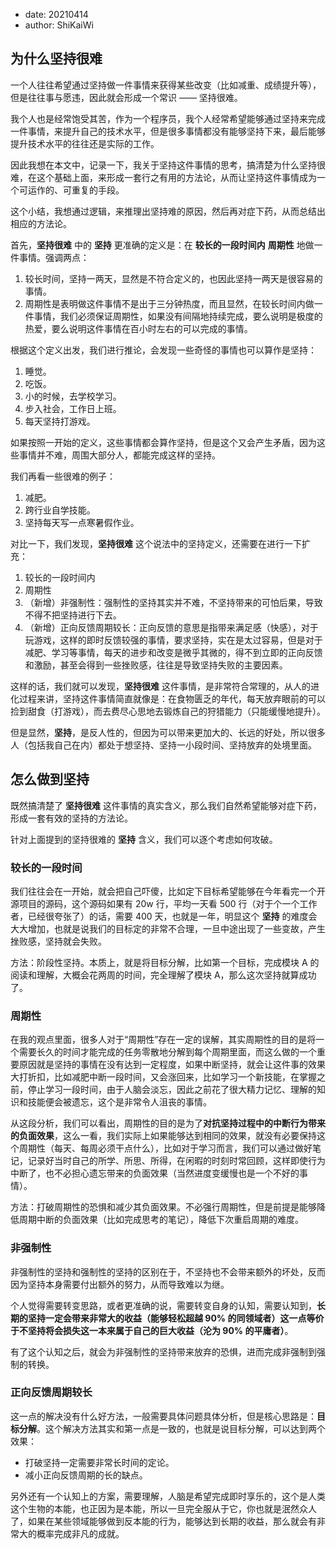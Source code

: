 - date: 20210414
- author: ShiKaiWi

## 为什么坚持很难
一个人往往希望通过坚持做一件事情来获得某些改变（比如减重、成绩提升等），但是往往事与愿违，因此就会形成一个常识 —— 坚持很难。

我个人也是经常饱受其苦，作为一个程序员，我个人经常希望能够通过坚持来完成一件事情，来提升自己的技术水平，但是很多事情都没有能够坚持下来，最后能够提升技术水平的往往还是实际的工作。

因此我想在本文中，记录一下，我关于坚持这件事情的思考，搞清楚为什么坚持很难，在这个基础上面，来形成一套行之有用的方法论，从而让坚持这件事情成为一个可运作的、可重复的手段。

这个小结，我想通过逻辑，来推理出坚持难的原因，然后再对症下药，从而总结出相应的方法论。

首先，**坚持很难** 中的 **坚持** 更准确的定义是：在 **较长的一段时间内** **周期性** 地做一件事情。强调两点：
1. 较长时间，坚持一两天，显然是不符合定义的，也因此坚持一两天是很容易的事情。
2. 周期性是表明做这件事情不是出于三分钟热度，而且显然，在较长时间内做一件事情，我们必须保证周期性，如果没有间隔地持续完成，要么说明是极度的热爱，要么说明这件事情在百小时左右的可以完成的事情。

根据这个定义出发，我们进行推论，会发现一些奇怪的事情也可以算作是坚持：
1. 睡觉。
2. 吃饭。
3. 小的时候，去学校学习。
4. 步入社会，工作日上班。
5. 每天坚持打游戏。

如果按照一开始的定义，这些事情都会算作坚持，但是这个又会产生矛盾，因为这些事情并不难，周围大部分人，都能完成这样的坚持。

我们再看一些很难的例子：
1. 减肥。
2. 跨行业自学技能。
3. 坚持每天写一点寒暑假作业。

对比一下，我们发现，**坚持很难** 这个说法中的坚持定义，还需要在进行一下扩充：
1. 较长的一段时间内
2. 周期性
3. （新增）非强制性：强制性的坚持其实并不难，不坚持带来的可怕后果，导致不得不把坚持进行下去。
4. （新增）正向反馈周期较长：正向反馈的意思是指带来满足感（快感），对于玩游戏，这样的即时反馈较强的事情，要求坚持，实在是太过容易，但是对于减肥、学习等事情，每天的进步和改变是微乎其微的，得不到立即的正向反馈和激励，甚至会得到一些挫败感，往往是导致坚持失败的主要因素。

这样的话，我们就可以发现，**坚持很难** 这件事情，是非常符合常理的，从人的进化过程来讲，坚持这件事情简直就像是：在食物匮乏的年代，每天放弃眼前的可以捡到甜食（打游戏），而去费尽心思地去锻炼自己的狩猎能力（只能缓慢地提升）。

但是显然，**坚持**，是反人性的，但因为可以带来更加大的、长远的好处，所以很多人（包括我自己在内）都处于想坚持、坚持一小段时间、坚持放弃的处境里面。

## 怎么做到坚持
既然搞清楚了 **坚持很难** 这件事情的真实含义，那么我们自然希望能够对症下药，形成一套有效的坚持的方法论。

针对上面提到的坚持很难的 **坚持** 含义，我们可以逐个考虑如何攻破。

### 较长的一段时间
我们往往会在一开始，就会把自己吓傻，比如定下目标希望能够在今年看完一个开源项目的源码，这个源码如果有 20w 行，平均一天看 500 行（对于个一个工作者，已经很夸张了）的话，需要 400 天，也就是一年，明显这个 **坚持** 的难度会大大增加，也就是说我们的目标定的非常不合理，一旦中途出现了一些变故，产生挫败感，坚持就会失败。

方法：阶段性坚持。本质上，就是将目标分解，比如第一个目标，完成模块 A 的阅读和理解，大概会花两周的时间，完全理解了模块 A，那么这次坚持就算成功了。

### 周期性
在我的观点里面，很多人对于“周期性”存在一定的误解，其实周期性的目的是将一个需要长久的时间才能完成的任务零散地分解到每个周期里面，而这么做的一个重要原因就是坚持的事情在没有达到一定程度，如果中断坚持，就会让这件事的效果大打折扣，比如减肥中断一段时间，又会涨回来，比如学习一个新技能，在掌握之前，停止学习一段时间，由于人脑会淡忘，因此之前花了很大精力记忆、理解的知识和技能便会被遗忘，这个是非常令人沮丧的事情。

从这段分析，我们可以看出，周期性的目的是为了**对抗坚持过程中的中断行为带来的负面效果**，这么一看，我们实际上如果能够达到相同的效果，就没有必要保持这个周期性（每天、每周必须干点什么），比如对于学习而言，我们可以通过做好笔记，记录好当时自己的所学、所思、所得，在闲暇的时刻时常回顾，这样即使行为中断了，也不必担心遗忘带来的负面效果（当然进度变缓慢也是一个不好的事情）。

方法：打破周期性的恐惧和减少其负面效果。不必强行周期性，但是前提是能够降低周期中断的负面效果（比如完成思考的笔记），降低下次重启周期的难度。

### 非强制性
非强制性的坚持和强制性的坚持的区别在于，不坚持也不会带来额外的坏处，反而因为坚持本身需要付出额外的努力，从而导致难以为继。

个人觉得需要转变思路，或者更准确的说，需要转变自身的认知，需要认知到，**长期的坚持一定会带来非常大的收益（能够轻松超越 90% 的同领域者）这一点等价于不坚持将会损失这一本来属于自己的巨大收益（沦为 90% 的平庸者）**。

有了这个认知之后，就会为非强制性的坚持带来放弃的恐惧，进而完成非强制到强制的转换。

### 正向反馈周期较长
这一点的解决没有什么好方法，一般需要具体问题具体分析，但是核心思路是：**目标分解**。这个解决方法其实和第一点是一致的，也就是说目标分解，可以达到两个效果：
- 打破坚持一定需要非常长时间的定论。
- 减小正向反馈周期的长的缺点。

另外还有一个认知上的方案，需要理解，人脑是希望完成即时享乐的，这个是人类这个生物的本能，也正因为是本能，所以一旦完全服从于它，你也就是泯然众人了，如果在某些领域能够做到反本能的行为，能够达到长期的收益，那么就会有非常大的概率完成非凡的成就。
